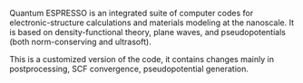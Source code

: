 Quantum ESPRESSO is an integrated suite of computer codes for electronic-structure calculations and materials modeling at the nanoscale. It is based on density-functional theory, plane waves, and pseudopotentials (both norm-conserving and ultrasoft).

This is a customized version of the code, it contains changes mainly in postprocessing,
SCF convergence, pseudopotential generation.